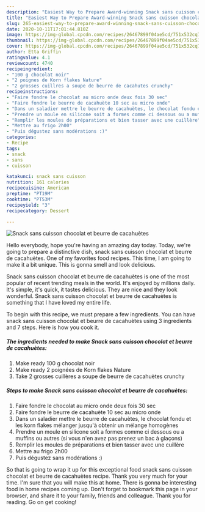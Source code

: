 ```yaml
---
description: "Easiest Way to Prepare Award-winning Snack sans cuisson chocolat et beurre de cacahuètes"
title: "Easiest Way to Prepare Award-winning Snack sans cuisson chocolat et beurre de cacahuètes"
slug: 265-easiest-way-to-prepare-award-winning-snack-sans-cuisson-chocolat-et-beurre-de-cacahuetes
date: 2020-10-11T17:01:44.810Z
image: https://img-global.cpcdn.com/recipes/26467899f04ae5cd/751x532cq70/snack-sans-cuisson-chocolat-et-beurre-de-cacahuetes-photo-principale-de-la-recette.jpg
thumbnail: https://img-global.cpcdn.com/recipes/26467899f04ae5cd/751x532cq70/snack-sans-cuisson-chocolat-et-beurre-de-cacahuetes-photo-principale-de-la-recette.jpg
cover: https://img-global.cpcdn.com/recipes/26467899f04ae5cd/751x532cq70/snack-sans-cuisson-chocolat-et-beurre-de-cacahuetes-photo-principale-de-la-recette.jpg
author: Etta Griffin
ratingvalue: 4.1
reviewcount: 4740
recipeingredient:
- "100 g chocolat noir"
- "2 poignes de Korn flakes Nature"
- "2 grosses cuillres a soupe de beurre de cacahutes crunchy"
recipeinstructions:
- "Faire fondre le chocolat au micro onde deux fois 30 sec"
- "Faire fondre le beurre de cacahuète 10 sec au micro onde"
- "Dans un saladier mettre le beurre de cacahuètes, le chocolat fondu et les korn flakes mélanger jusqu&#39;à obtenir un mélange homogènes"
- "Prendre un moule en silicone soit a formes comme ci dessous ou a muffins ou autres (si vous n&#39;en avez pas prenez un bac à glaçons)"
- "Remplir les moules de préparations et bien tasser avec une cuillère"
- "Mettre au frigo 2h00"
- "Puis dégustez sans modérations :)"
categories:
- Recipe
tags:
- snack
- sans
- cuisson

katakunci: snack sans cuisson 
nutrition: 161 calories
recipecuisine: American
preptime: "PT19M"
cooktime: "PT53M"
recipeyield: "3"
recipecategory: Dessert

---
```



![Snack sans cuisson chocolat et beurre de cacahuètes](https://img-global.cpcdn.com/recipes/26467899f04ae5cd/751x532cq70/snack-sans-cuisson-chocolat-et-beurre-de-cacahuetes-photo-principale-de-la-recette.jpg)

Hello everybody, hope you're having an amazing day today. Today, we're going to prepare a distinctive dish, snack sans cuisson chocolat et beurre de cacahuètes. One of my favorites food recipes. This time, I am going to make it a bit unique. This is gonna smell and look delicious.



Snack sans cuisson chocolat et beurre de cacahuètes is one of the most popular of recent trending meals in the world. It's enjoyed by millions daily. It's simple, it's quick, it tastes delicious. They are nice and they look wonderful. Snack sans cuisson chocolat et beurre de cacahuètes is something that I have loved my entire life.


To begin with this recipe, we must prepare a few ingredients. You can have snack sans cuisson chocolat et beurre de cacahuètes using 3 ingredients and 7 steps. Here is how you cook it.

<!--inarticleads1-->

##### The ingredients needed to make Snack sans cuisson chocolat et beurre de cacahuètes:

1. Make ready 100 g chocolat noir
1. Make ready 2 poignées de Korn flakes Nature
1. Take 2 grosses cuillères a soupe de beurre de cacahuètes crunchy




<!--inarticleads2-->

##### Steps to make Snack sans cuisson chocolat et beurre de cacahuètes:

1. Faire fondre le chocolat au micro onde deux fois 30 sec
1. Faire fondre le beurre de cacahuète 10 sec au micro onde
1. Dans un saladier mettre le beurre de cacahuètes, le chocolat fondu et les korn flakes mélanger jusqu&#39;à obtenir un mélange homogènes
1. Prendre un moule en silicone soit a formes comme ci dessous ou a muffins ou autres (si vous n&#39;en avez pas prenez un bac à glaçons)
1. Remplir les moules de préparations et bien tasser avec une cuillère
1. Mettre au frigo 2h00
1. Puis dégustez sans modérations :)




So that is going to wrap it up for this exceptional food snack sans cuisson chocolat et beurre de cacahuètes recipe. Thank you very much for your time. I'm sure that you will make this at home. There is gonna be interesting food in home recipes coming up. Don't forget to bookmark this page in your browser, and share it to your family, friends and colleague. Thank you for reading. Go on get cooking!
